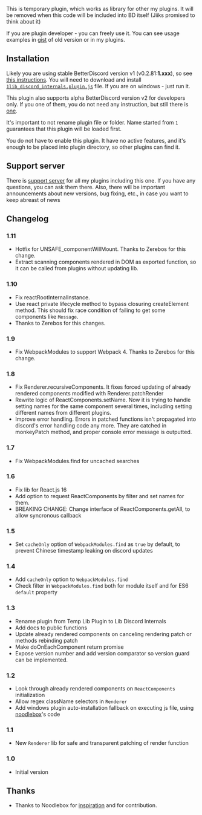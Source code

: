 This is temporary plugin, which works as library for other my plugins. It will be removed when this code will be included into BD itself (Jiiks promised to think about it)

If you are plugin developer - you can freely use it. You can see usage examples in [gist](https://gist.github.com/samogot/736dc6289c9fdb9d1f12aba253d530f5) of old version or in my plugins.

## Installation

Likely you are using stable BetterDiscord version v1 (v0.2.81:**1.xxx**), so see [this instructions](../../v1#installation). You will need to download and install [`1lib_discord_internals.plugin.js`](https://betterdiscord.net/ghdl?url=https://github.com/samogot/betterdiscord-plugins/blob/master/v1/1lib_discord_internals.plugin.js) file. If you are on windows - just run it.

This plugin also supports alpha BetterDiscord version v2 for developers only. If you one of them, you do not need any instruction, but still there is [one](../README.md#installation).

It's important to not rename plugin file or folder. Name started from `1` guarantees that this plugin will be loaded first. 

You do not have to enable this plugin. It have no active features, and it's enough to be placed into plugin directory, so other plugins can find it.

## Support server

There is [support server](https://discord.gg/MC5dJdE) for all my plugins including this one. If you have any questions, you can ask them there. Also, there will be important announcements about new versions, bug fixing, etc., in case you want to keep abreast of news

## Changelog

### 1.11
- Hotfix for UNSAFE_componentWillMount. Thanks to Zerebos for this change.
- Extract scanning components rendered in DOM as exported function, so it can be called from plugins without updating lib.

### 1.10
- Fix reactRootInternalInstance.
- Use react private lifecycle method to bypass closuring createElement method. This should fix race condition of failing to get some components like `Message`.
- Thanks to Zerebos for this changes.

### 1.9
- Fix WebpackModules to support Webpack 4. Thanks to Zerebos for this change.

### 1.8
- Fix Renderer.recursiveComponents. It fixes forced updating of already rendered components modified with Renderer.patchRender
- Rewrite logic of ReactComponents.setName. Now it is trying to handle setting names for the same component several times, including setting different names from different plugins.
- Improve error handling. Errors in patched functions isn't propagated into discord's error handling code any more. They are catched in monkeyPatch method, and proper console error message is outputted.

### 1.7
- Fix WebpackModules.find for uncached searches

### 1.6
- Fix lib for React.js 16
- Add option to request ReactComponents by filter and set names for them.
- BREAKING CHANGE: Change interface of ReactComponents.getAll, to allow syncronous callback

### 1.5
- Set `cacheOnly` option of `WebpackModules.find` as `true` by default, to prevent Chinese timestamp leaking on discord updates 

### 1.4
- Add `cacheOnly` option to `WebpackModules.find`
- Check filter in `WebpackModules.find` both for module itself and for ES6 `default` property

### 1.3
- Rename plugin from Temp Lib Plugin to Lib Discord Internals
- Add docs to public functions
- Update already rendered components on canceling rendering patch or methods rebinding patch
- Make doOnEachComponent return promise
- Expose version number and add version comparator so version guard can be implemented.

### 1.2
- Look through already rendered components on `ReactComponents` initialization
- Allow regex className selectors in `Renderer`
- Add windows plugin auto-installation fallback on executing js file, using [noodlebox](https://github.com/noodlebox/betterdiscord-plugins)'s code

### 1.1
- New `Renderer` lib for safe and transparent patching of render function 

### 1.0
- Initial version

## Thanks
- Thanks to Noodlebox for [inspiration](https://gist.github.com/noodlebox/047a9f57a8a714d88ca4a60672a22c81) and for contribution.
